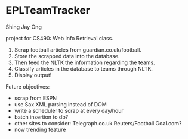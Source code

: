 EPLTeamTracker
==============

Shing Jay Ong

project for CS490: Web Info Retrieval class. 

1. Scrap football articles from guardian.co.uk/football.
2. Store the scrapped data into the database.
3. Then feed the NLTK the information regarding the teams.
4. Classify articles in the database to teams through NLTK.
5. Display output!

Future objectives:
- scrap from ESPN
- use Sax XML parsing instead of DOM
- write a scheduler to scrap at every day/hour
- batch insertion to db?
- other sites to consider:
	Telegraph.co.uk
	Reuters/Football
	Goal.com?
- now trending feature